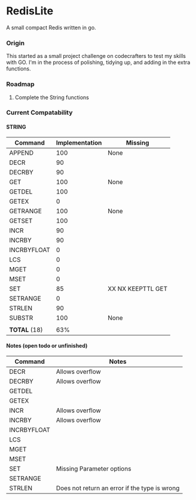 # RedisLite
A small compact Redis written in go.

### Origin
This started as a small project challenge on codecrafters to test my skills with GO. I'm in the process of polishing, tidying up, and adding in the extra functions. 

### Roadmap
1. Complete the String functions

### Current Compatability
#### STRING
| Command      | Implementation | Missing
|--------------|----------------|-----------------------
| APPEND       | 100            | None
| DECR         | 90             | 
| DECRBY       | 90             | 
| GET          | 100            | None
| GETDEL       | 100            | 
| GETEX        | 0              | 
| GETRANGE     | 100            | None
| GETSET       | 100            | 
| INCR         | 90             | 
| INCRBY       | 90             | 
| INCRBYFLOAT  | 0              | 
| LCS          | 0              | 
| MGET         | 0              | 
| MSET         | 0              | 
| SET          | 85             | XX NX KEEPTTL GET
| SETRANGE     | 0              | 
| STRLEN       | 90             | 
| SUBSTR       | 100            | None
|              |                |
| __TOTAL__ (18) | 63%            |

#### Notes (open todo or unfinished)
| Command      | Notes  
|--------------|-----------------------
| DECR         | Allows overflow
| DECRBY       | Allows overflow
| GETDEL       | 
| GETEX        | 
| INCR         | Allows overflow 
| INCRBY       | Allows overflow
| INCRBYFLOAT  | 
| LCS          | 
| MGET         | 
| MSET         | 
| SET          | Missing Parameter options 
| SETRANGE     | 
| STRLEN       | Does not return an error if the type is wrong 
